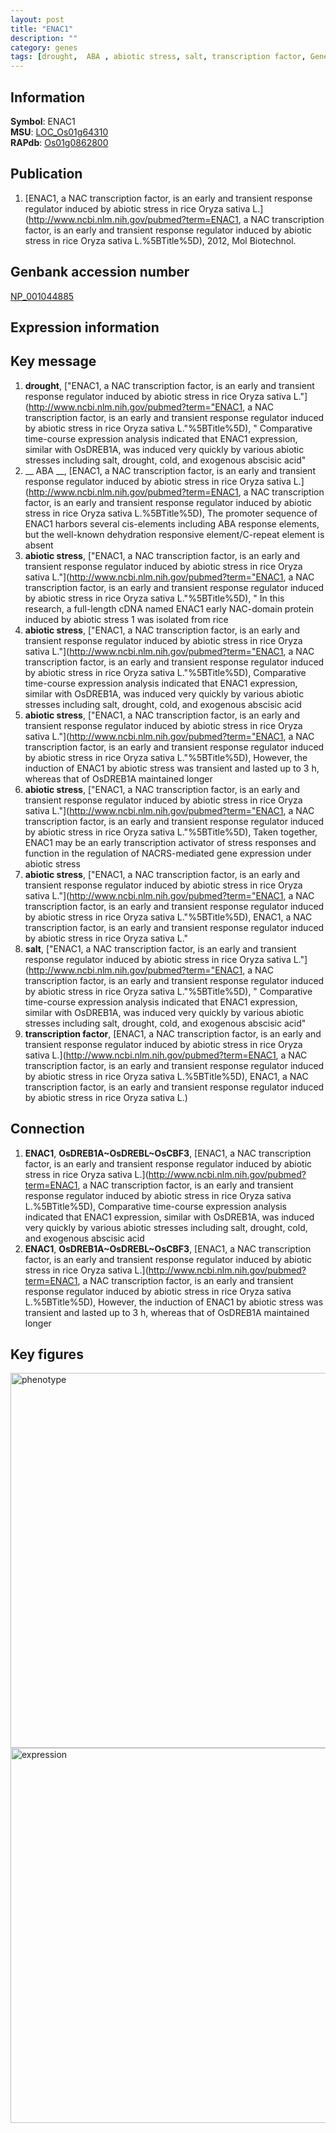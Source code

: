 ```yaml
---
layout: post
title: "ENAC1"
description: ""
category: genes
tags: [drought,  ABA , abiotic stress, salt, transcription factor, Gene]
---
```


## Information
__Symbol__: ENAC1  
__MSU__: [LOC_Os01g64310](http://rice.plantbiology.msu.edu/cgi-bin/ORF_infopage.cgi?orf=LOC_Os01g64310)  
__RAPdb__: [Os01g0862800](http://rapdb.dna.affrc.go.jp/viewer/gbrowse_details/irgsp1?name=Os01g0862800)  

## Publication
1. [ENAC1, a NAC transcription factor, is an early and transient response regulator induced by abiotic stress in rice Oryza sativa L.](http://www.ncbi.nlm.nih.gov/pubmed?term=ENAC1, a NAC transcription factor, is an early and transient response regulator induced by abiotic stress in rice Oryza sativa L.%5BTitle%5D), 2012, Mol Biotechnol.

## Genbank accession number
[NP_001044885](http://www.ncbi.nlm.nih.gov/nuccore/NP_001044885)  

## Expression information

## Key message
1. __drought__, ["ENAC1, a NAC transcription factor, is an early and transient response regulator induced by abiotic stress in rice Oryza sativa L."](http://www.ncbi.nlm.nih.gov/pubmed?term="ENAC1, a NAC transcription factor, is an early and transient response regulator induced by abiotic stress in rice Oryza sativa L."%5BTitle%5D), " Comparative time-course expression analysis indicated that ENAC1 expression, similar with OsDREB1A, was induced very quickly by various abiotic stresses including salt, drought, cold, and exogenous abscisic acid"
2. __ ABA __, [ENAC1, a NAC transcription factor, is an early and transient response regulator induced by abiotic stress in rice Oryza sativa L.](http://www.ncbi.nlm.nih.gov/pubmed?term=ENAC1, a NAC transcription factor, is an early and transient response regulator induced by abiotic stress in rice Oryza sativa L.%5BTitle%5D),  The promoter sequence of ENAC1 harbors several cis-elements including ABA response elements, but the well-known dehydration responsive element/C-repeat element is absent
3. __abiotic stress__, ["ENAC1, a NAC transcription factor, is an early and transient response regulator induced by abiotic stress in rice Oryza sativa L."](http://www.ncbi.nlm.nih.gov/pubmed?term="ENAC1, a NAC transcription factor, is an early and transient response regulator induced by abiotic stress in rice Oryza sativa L."%5BTitle%5D), " In this research, a full-length cDNA named ENAC1 early NAC-domain protein induced by abiotic stress 1 was isolated from rice
4. __abiotic stress__, ["ENAC1, a NAC transcription factor, is an early and transient response regulator induced by abiotic stress in rice Oryza sativa L."](http://www.ncbi.nlm.nih.gov/pubmed?term="ENAC1, a NAC transcription factor, is an early and transient response regulator induced by abiotic stress in rice Oryza sativa L."%5BTitle%5D),  Comparative time-course expression analysis indicated that ENAC1 expression, similar with OsDREB1A, was induced very quickly by various abiotic stresses including salt, drought, cold, and exogenous abscisic acid
5. __abiotic stress__, ["ENAC1, a NAC transcription factor, is an early and transient response regulator induced by abiotic stress in rice Oryza sativa L."](http://www.ncbi.nlm.nih.gov/pubmed?term="ENAC1, a NAC transcription factor, is an early and transient response regulator induced by abiotic stress in rice Oryza sativa L."%5BTitle%5D),  However, the induction of ENAC1 by abiotic stress was transient and lasted up to 3 h, whereas that of OsDREB1A maintained longer
6. __abiotic stress__, ["ENAC1, a NAC transcription factor, is an early and transient response regulator induced by abiotic stress in rice Oryza sativa L."](http://www.ncbi.nlm.nih.gov/pubmed?term="ENAC1, a NAC transcription factor, is an early and transient response regulator induced by abiotic stress in rice Oryza sativa L."%5BTitle%5D),  Taken together, ENAC1 may be an early transcription activator of stress responses and function in the regulation of NACRS-mediated gene expression under abiotic stress
7. __abiotic stress__, ["ENAC1, a NAC transcription factor, is an early and transient response regulator induced by abiotic stress in rice Oryza sativa L."](http://www.ncbi.nlm.nih.gov/pubmed?term="ENAC1, a NAC transcription factor, is an early and transient response regulator induced by abiotic stress in rice Oryza sativa L."%5BTitle%5D), ENAC1, a NAC transcription factor, is an early and transient response regulator induced by abiotic stress in rice Oryza sativa L."
8. __salt__, ["ENAC1, a NAC transcription factor, is an early and transient response regulator induced by abiotic stress in rice Oryza sativa L."](http://www.ncbi.nlm.nih.gov/pubmed?term="ENAC1, a NAC transcription factor, is an early and transient response regulator induced by abiotic stress in rice Oryza sativa L."%5BTitle%5D), " Comparative time-course expression analysis indicated that ENAC1 expression, similar with OsDREB1A, was induced very quickly by various abiotic stresses including salt, drought, cold, and exogenous abscisic acid"
9. __transcription factor__, [ENAC1, a NAC transcription factor, is an early and transient response regulator induced by abiotic stress in rice Oryza sativa L.](http://www.ncbi.nlm.nih.gov/pubmed?term=ENAC1, a NAC transcription factor, is an early and transient response regulator induced by abiotic stress in rice Oryza sativa L.%5BTitle%5D), ENAC1, a NAC transcription factor, is an early and transient response regulator induced by abiotic stress in rice Oryza sativa L.)  

## Connection
1. __ENAC1__, __OsDREB1A~OsDREBL~OsCBF3__, [ENAC1, a NAC transcription factor, is an early and transient response regulator induced by abiotic stress in rice Oryza sativa L.](http://www.ncbi.nlm.nih.gov/pubmed?term=ENAC1, a NAC transcription factor, is an early and transient response regulator induced by abiotic stress in rice Oryza sativa L.%5BTitle%5D),  Comparative time-course expression analysis indicated that ENAC1 expression, similar with OsDREB1A, was induced very quickly by various abiotic stresses including salt, drought, cold, and exogenous abscisic acid
2. __ENAC1__, __OsDREB1A~OsDREBL~OsCBF3__, [ENAC1, a NAC transcription factor, is an early and transient response regulator induced by abiotic stress in rice Oryza sativa L.](http://www.ncbi.nlm.nih.gov/pubmed?term=ENAC1, a NAC transcription factor, is an early and transient response regulator induced by abiotic stress in rice Oryza sativa L.%5BTitle%5D),  However, the induction of ENAC1 by abiotic stress was transient and lasted up to 3 h, whereas that of OsDREB1A maintained longer

## Key figures
<img src="http://ricencode.github.io/images/ENAC1.pheno.png" alt="phenotype"  style="width: 600px;"/>

<img src="http://ricencode.github.io/images/ENAC1.exp.png" alt="expression"  style="width: 600px;"/>


